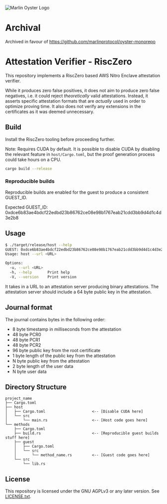 ![Marlin Oyster Logo](./logo.svg)

# Archival

Archived in favour of https://github.com/marlinprotocol/oyster-monorepo

# Attestation Verifier - RiscZero

This repository implements a RiscZero based AWS Nitro Enclave attestation verifier.

While it produces zero false positives, it does not aim to produce zero false negatives, i.e. it could reject _theoretically_ valid attestations. Instead, it asserts specific attestation formats that are _actually_ used in order to optimize proving time. It also does not verify any extensions in the certificates as it was deemed unnecessary.

## Build

Install the RiscZero tooling before proceeding further.

Note: Requires CUDA by default. It is possible to disable CUDA by disabling the relevant feature in `host/Cargo.toml`, but the proof generation process could take hours on a CPU. 

```bash
cargo build --release
```

### Reproducible builds

Reproducible builds are enabled for the guest to produce a consistent GUEST_ID.

Expected GUEST_ID: 0xdce6b83ae4bdcf22edbd23b86762ce08e98b1767eab21cdd3bb9d4d1c4d3e2b8

## Usage

```bash
$ ./target/release/host --help
GUEST: 0xdce6b83ae4bdcf22edbd23b86762ce08e98b1767eab21cdd3bb9d4d1c4d3e2b8
Usage: host --url <URL>

Options:
  -u, --url <URL>  
  -h, --help       Print help
  -V, --version    Print version
```

It takes in a URL to an attestation server producing binary attestations. The attestation server should include a 64 byte public key in the attestation.

## Journal format

The journal contains bytes in the following order:
- 8 byte timestamp in milliseconds from the attestation
- 48 byte PCR0
- 48 byte PCR1
- 48 byte PCR2
- 96 byte public key from the root certificate
- 1 byte length of the public key from the attestation
- N byte public key from the attestation
- 2 byte length of the user data
- N byte user data

## Directory Structure

```text
project_name
├── Cargo.toml
├── host
│   ├── Cargo.toml                     <-- [Disable CUDA here]
│   └── src
│       └── main.rs                    <-- [Host code goes here]
└── methods
    ├── Cargo.toml
    ├── build.rs                       <-- [Reproducible guest builds stuff here]
    ├── guest
    │   ├── Cargo.toml
    │   └── src
    │       └── method_name.rs         <-- [Guest code goes here]
    └── src
        └── lib.rs
```

## License

This repository is licensed under the GNU AGPLv3 or any later version. See [LICENSE.txt](./LICENSE.txt).
